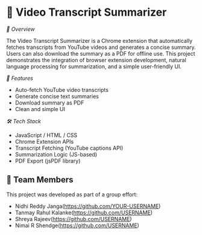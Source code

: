 <h1>🎥 Video Transcript Summarizer</h1>

*📌 Overview*

The Video Transcript Summarizer is a Chrome extension that automatically fetches transcripts from YouTube videos and generates a concise summary. Users can also download the summary as a PDF for offline use.
This project demonstrates the integration of browser extension development, natural language processing for summarization, and a simple user-friendly UI.

*🚀 Features*

- Auto-fetch YouTube video transcripts
- Generate concise text summaries
- Download summary as PDF
- Clean and simple UI

*🛠 Tech Stack*

- JavaScript / HTML / CSS
- Chrome Extension APIs
- Transcript Fetching (YouTube captions API)
- Summarization Logic (JS-based)
- PDF Export (jsPDF library)

## 👥 Team Members
This project was developed as part of a group effort:  

- Nidhi Reddy Janga(https://github.com/YOUR-USERNAME)  
- Tanmay Rahul Kalanke(https://github.com/USERNAME)  
- Shreya Rajeev(https://github.com/USERNAME)  
- Nimai R Shendge(https://github.com/USERNAME)

